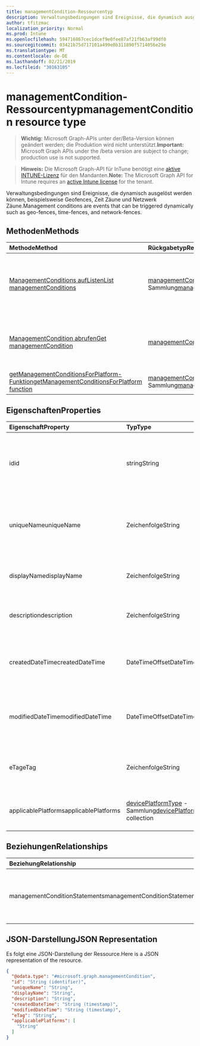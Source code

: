 ```yaml
---
title: managementCondition-Ressourcentyp
description: Verwaltungsbedingungen sind Ereignisse, die dynamisch ausgelöst werden können, beispielsweise Geofences, Zeit Zäune und Netzwerk Zäune.
author: tfitzmac
localization_priority: Normal
ms.prod: Intune
ms.openlocfilehash: 594716867cec1dcef9e0fee87af21fb63af99df0
ms.sourcegitcommit: 03421b75d717101a499e0b311890f5714056e29e
ms.translationtype: MT
ms.contentlocale: de-DE
ms.lasthandoff: 02/21/2019
ms.locfileid: "30163105"
---
```

# <a name="managementcondition-resource-type"></a><span data-ttu-id="636b4-103">managementCondition-Ressourcentyp</span><span class="sxs-lookup"><span data-stu-id="636b4-103">managementCondition resource type</span></span>

> <span data-ttu-id="636b4-104">**Wichtig:** Microsoft Graph-APIs unter der/Beta-Version können geändert werden; die Produktion wird nicht unterstützt.</span><span class="sxs-lookup"><span data-stu-id="636b4-104">**Important:** Microsoft Graph APIs under the /beta version are subject to change; production use is not supported.</span></span>

> <span data-ttu-id="636b4-105">**Hinweis:** Die Microsoft Graph-API für InTune benötigt eine [aktive INTUNE-Lizenz](https://go.microsoft.com/fwlink/?linkid=839381) für den Mandanten.</span><span class="sxs-lookup"><span data-stu-id="636b4-105">**Note:** The Microsoft Graph API for Intune requires an [active Intune license](https://go.microsoft.com/fwlink/?linkid=839381) for the tenant.</span></span>

<span data-ttu-id="636b4-106">Verwaltungsbedingungen sind Ereignisse, die dynamisch ausgelöst werden können, beispielsweise Geofences, Zeit Zäune und Netzwerk Zäune.</span><span class="sxs-lookup"><span data-stu-id="636b4-106">Management conditions are events that can be triggered dynamically such as geo-fences, time-fences, and network-fences.</span></span>

## <a name="methods"></a><span data-ttu-id="636b4-107">Methoden</span><span class="sxs-lookup"><span data-stu-id="636b4-107">Methods</span></span>
|<span data-ttu-id="636b4-108">Methode</span><span class="sxs-lookup"><span data-stu-id="636b4-108">Method</span></span>|<span data-ttu-id="636b4-109">Rückgabetyp</span><span class="sxs-lookup"><span data-stu-id="636b4-109">Return Type</span></span>|<span data-ttu-id="636b4-110">Beschreibung</span><span class="sxs-lookup"><span data-stu-id="636b4-110">Description</span></span>|
|:---|:---|:---|
|[<span data-ttu-id="636b4-111">ManagementConditions aufListen</span><span class="sxs-lookup"><span data-stu-id="636b4-111">List managementConditions</span></span>](../api/intune-fencing-managementcondition-list.md)|<span data-ttu-id="636b4-112">[managementCondition](../resources/intune-fencing-managementcondition.md) -Sammlung</span><span class="sxs-lookup"><span data-stu-id="636b4-112">[managementCondition](../resources/intune-fencing-managementcondition.md) collection</span></span>|<span data-ttu-id="636b4-113">AufListen von Eigenschaften und Beziehungen der [managementCondition](../resources/intune-fencing-managementcondition.md) -Objekte.</span><span class="sxs-lookup"><span data-stu-id="636b4-113">List properties and relationships of the [managementCondition](../resources/intune-fencing-managementcondition.md) objects.</span></span>|
|[<span data-ttu-id="636b4-114">ManagementCondition abrufen</span><span class="sxs-lookup"><span data-stu-id="636b4-114">Get managementCondition</span></span>](../api/intune-fencing-managementcondition-get.md)|[<span data-ttu-id="636b4-115">managementCondition</span><span class="sxs-lookup"><span data-stu-id="636b4-115">managementCondition</span></span>](../resources/intune-fencing-managementcondition.md)|<span data-ttu-id="636b4-116">Lesen von Eigenschaften und Beziehungen des [managementCondition](../resources/intune-fencing-managementcondition.md) -Objekts.</span><span class="sxs-lookup"><span data-stu-id="636b4-116">Read properties and relationships of the [managementCondition](../resources/intune-fencing-managementcondition.md) object.</span></span>|
|[<span data-ttu-id="636b4-117">getManagementConditionsForPlatform-Funktion</span><span class="sxs-lookup"><span data-stu-id="636b4-117">getManagementConditionsForPlatform function</span></span>](../api/intune-fencing-managementcondition-getmanagementconditionsforplatform.md)|<span data-ttu-id="636b4-118">[managementCondition](../resources/intune-fencing-managementcondition.md) -Sammlung</span><span class="sxs-lookup"><span data-stu-id="636b4-118">[managementCondition](../resources/intune-fencing-managementcondition.md) collection</span></span>|<span data-ttu-id="636b4-119">Noch nicht dokumentiert</span><span class="sxs-lookup"><span data-stu-id="636b4-119">Not yet documented</span></span>|

## <a name="properties"></a><span data-ttu-id="636b4-120">Eigenschaften</span><span class="sxs-lookup"><span data-stu-id="636b4-120">Properties</span></span>
|<span data-ttu-id="636b4-121">Eigenschaft</span><span class="sxs-lookup"><span data-stu-id="636b4-121">Property</span></span>|<span data-ttu-id="636b4-122">Typ</span><span class="sxs-lookup"><span data-stu-id="636b4-122">Type</span></span>|<span data-ttu-id="636b4-123">Beschreibung</span><span class="sxs-lookup"><span data-stu-id="636b4-123">Description</span></span>|
|:---|:---|:---|
|<span data-ttu-id="636b4-124">id</span><span class="sxs-lookup"><span data-stu-id="636b4-124">id</span></span>|<span data-ttu-id="636b4-125">string</span><span class="sxs-lookup"><span data-stu-id="636b4-125">String</span></span>|<span data-ttu-id="636b4-126">Eindeutiger Bezeichner für die Verwaltungsbedingung.</span><span class="sxs-lookup"><span data-stu-id="636b4-126">Unique identifier for the management condition.</span></span> <span data-ttu-id="636b4-127">Vom System generierter Wert, der bei der Erstellung zugewiesen wird.</span><span class="sxs-lookup"><span data-stu-id="636b4-127">System generated value assigned when created.</span></span>|
|<span data-ttu-id="636b4-128">uniqueName</span><span class="sxs-lookup"><span data-stu-id="636b4-128">uniqueName</span></span>|<span data-ttu-id="636b4-129">Zeichenfolge</span><span class="sxs-lookup"><span data-stu-id="636b4-129">String</span></span>|<span data-ttu-id="636b4-130">Eindeutiger Name für die Verwaltungsbedingung.</span><span class="sxs-lookup"><span data-stu-id="636b4-130">Unique name for the management condition.</span></span> <span data-ttu-id="636b4-131">Wird in Verwaltungs Bedingungsausdrücken verwendet.</span><span class="sxs-lookup"><span data-stu-id="636b4-131">Used in management condition expressions.</span></span>|
|<span data-ttu-id="636b4-132">displayName</span><span class="sxs-lookup"><span data-stu-id="636b4-132">displayName</span></span>|<span data-ttu-id="636b4-133">Zeichenfolge</span><span class="sxs-lookup"><span data-stu-id="636b4-133">String</span></span>|<span data-ttu-id="636b4-134">Der Administrator definierte Name der Verwaltungsbedingung.</span><span class="sxs-lookup"><span data-stu-id="636b4-134">The admin defined name of the management condition.</span></span>|
|<span data-ttu-id="636b4-135">description</span><span class="sxs-lookup"><span data-stu-id="636b4-135">description</span></span>|<span data-ttu-id="636b4-136">Zeichenfolge</span><span class="sxs-lookup"><span data-stu-id="636b4-136">String</span></span>|<span data-ttu-id="636b4-137">Die vom Administrator definierte Beschreibung der Verwaltungsbedingung.</span><span class="sxs-lookup"><span data-stu-id="636b4-137">The admin defined description of the management condition.</span></span>|
|<span data-ttu-id="636b4-138">createdDateTime</span><span class="sxs-lookup"><span data-stu-id="636b4-138">createdDateTime</span></span>|<span data-ttu-id="636b4-139">DateTimeOffset</span><span class="sxs-lookup"><span data-stu-id="636b4-139">DateTimeOffset</span></span>|<span data-ttu-id="636b4-140">Der Zeitpunkt, zu dem die Verwaltungsbedingung erstellt wurde.</span><span class="sxs-lookup"><span data-stu-id="636b4-140">The time the management condition was created.</span></span> <span data-ttu-id="636b4-141">Generierte Dienstseite.</span><span class="sxs-lookup"><span data-stu-id="636b4-141">Generated service side.</span></span>|
|<span data-ttu-id="636b4-142">modifiedDateTime</span><span class="sxs-lookup"><span data-stu-id="636b4-142">modifiedDateTime</span></span>|<span data-ttu-id="636b4-143">DateTimeOffset</span><span class="sxs-lookup"><span data-stu-id="636b4-143">DateTimeOffset</span></span>|<span data-ttu-id="636b4-144">Der Zeitpunkt, zu dem die Verwaltungsbedingung zuletzt geändert wurde.</span><span class="sxs-lookup"><span data-stu-id="636b4-144">The time the management condition was last modified.</span></span> <span data-ttu-id="636b4-145">Aktualisierte Dienstseite.</span><span class="sxs-lookup"><span data-stu-id="636b4-145">Updated service side.</span></span>|
|<span data-ttu-id="636b4-146">eTag</span><span class="sxs-lookup"><span data-stu-id="636b4-146">eTag</span></span>|<span data-ttu-id="636b4-147">Zeichenfolge</span><span class="sxs-lookup"><span data-stu-id="636b4-147">String</span></span>|<span data-ttu-id="636b4-148">ETag der Verwaltungsbedingung.</span><span class="sxs-lookup"><span data-stu-id="636b4-148">ETag of the management condition.</span></span> <span data-ttu-id="636b4-149">Aktualisierte Dienstseite.</span><span class="sxs-lookup"><span data-stu-id="636b4-149">Updated service side.</span></span>|
|<span data-ttu-id="636b4-150">applicablePlatforms</span><span class="sxs-lookup"><span data-stu-id="636b4-150">applicablePlatforms</span></span>|<span data-ttu-id="636b4-151">[devicePlatformType](../resources/intune-shared-deviceplatformtype.md) -Sammlung</span><span class="sxs-lookup"><span data-stu-id="636b4-151">[devicePlatformType](../resources/intune-shared-deviceplatformtype.md) collection</span></span>|<span data-ttu-id="636b4-152">Die entsprechenden Plattformen für diese Verwaltungsbedingung.</span><span class="sxs-lookup"><span data-stu-id="636b4-152">The applicable platforms for this management condition.</span></span>|

## <a name="relationships"></a><span data-ttu-id="636b4-153">Beziehungen</span><span class="sxs-lookup"><span data-stu-id="636b4-153">Relationships</span></span>
|<span data-ttu-id="636b4-154">Beziehung</span><span class="sxs-lookup"><span data-stu-id="636b4-154">Relationship</span></span>|<span data-ttu-id="636b4-155">Typ</span><span class="sxs-lookup"><span data-stu-id="636b4-155">Type</span></span>|<span data-ttu-id="636b4-156">Beschreibung</span><span class="sxs-lookup"><span data-stu-id="636b4-156">Description</span></span>|
|:---|:---|:---|
|<span data-ttu-id="636b4-157">managementConditionStatements</span><span class="sxs-lookup"><span data-stu-id="636b4-157">managementConditionStatements</span></span>|<span data-ttu-id="636b4-158">[managementConditionStatement](../resources/intune-fencing-managementconditionstatement.md) -Sammlung</span><span class="sxs-lookup"><span data-stu-id="636b4-158">[managementConditionStatement](../resources/intune-fencing-managementconditionstatement.md) collection</span></span>|<span data-ttu-id="636b4-159">Die der Verwaltungsbedingung zugeordneten Verwaltungs Bedingungsanweisungen.</span><span class="sxs-lookup"><span data-stu-id="636b4-159">The management condition statements associated to the management condition.</span></span>|

## <a name="json-representation"></a><span data-ttu-id="636b4-160">JSON-Darstellung</span><span class="sxs-lookup"><span data-stu-id="636b4-160">JSON Representation</span></span>
<span data-ttu-id="636b4-161">Es folgt eine JSON-Darstellung der Ressource.</span><span class="sxs-lookup"><span data-stu-id="636b4-161">Here is a JSON representation of the resource.</span></span>
<!-- {
  "blockType": "resource",
  "keyProperty": "id",
  "@odata.type": "microsoft.graph.managementCondition"
}
-->
``` json
{
  "@odata.type": "#microsoft.graph.managementCondition",
  "id": "String (identifier)",
  "uniqueName": "String",
  "displayName": "String",
  "description": "String",
  "createdDateTime": "String (timestamp)",
  "modifiedDateTime": "String (timestamp)",
  "eTag": "String",
  "applicablePlatforms": [
    "String"
  ]
}
```




